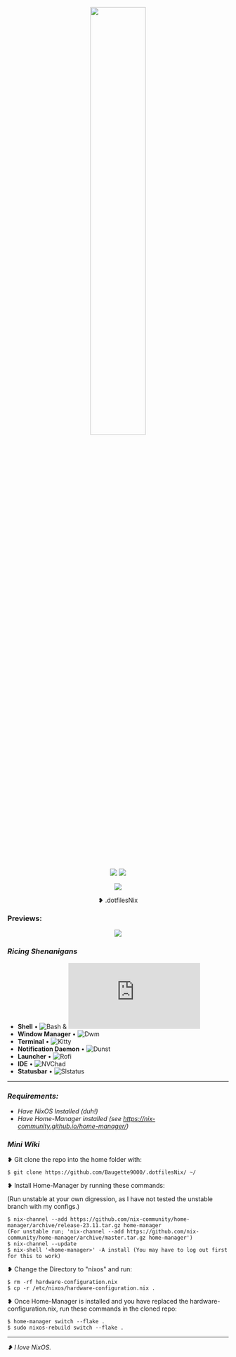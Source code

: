 
<p align="center">
  <img src="https://github.com/Baugette9000/.dotfilesNix/assets/119767561/84b31321-43fe-48b7-97ab-dc72e39175b8" width=50% height=50% />
</p>

 
<p align="center">
  <img src="https://img.shields.io/badge/NixOS-Stable-blue?style=flat&logo=nixos&logoColor=%235277C3&labelColor=%233c3836&color=%235277C3&link=https%3A%2F%2Fnixos.org%2F" />
  <img src="https://img.shields.io/badge/Nix%20Flake-enabled-blue?style=flat&logo=nixos&logoColor=%235277C3&label=Nix%20Flake&labelColor=%233c3836&color=%238662fc&link=https%3A%2F%2Fnixos.org%2F" />
<p align="center">
  <img src="https://img.shields.io/badge/source-blue?style=flat&logo=dwm&logoColor=%2383a598&label=Suckless%20Dwm&labelColor=%233c3836&color=%23b16286&link=https%3A%2F%2Fdwm.suckless.org%2Fdwm" />
<p align="center"> 
 ❥ .dotfilesNix
</p>


### Previews: 

<p align ="center">
  <img src="https://github.com/Baugette9000/.dotfilesNix/assets/119767561/c2cf569a-e556-4638-aeff-b950ef4c097e" />
</p>


### *Ricing Shenanigans*
  - **Shell** • ![Bash](https://www.gnu.org/software/bash/) & ![Ble.sh](https://github.com/akinomyoga/ble.sh)
  - **Window Manager** • ![Dwm](https://dwm.suckless.org/)
  - **Terminal** • ![Kitty](https://sw.kovidgoyal.net/kitty/)
  - **Notification Daemon** • ![Dunst](https://github.com/dunst-project/dunst)
  - **Launcher** • ![Rofi](https://github.com/davatorium/rofi)
  - **IDE** • ![NVChad](https://nvchad.com/)
  - **Statusbar** • ![Slstatus](https://tools.suckless.org/slstatus/)

** **
### *Requirements:*
- *Have NixOS Installed (duh!)*
- *Have Home-Manager installed (see https://nix-community.github.io/home-manager/)*


### *Mini Wiki* 
❥ Git clone the repo into the home folder with:

    $ git clone https://github.com/Baugette9000/.dotfilesNix/ ~/
    

❥ Install Home-Manager by running these commands:

(Run unstable at your own digression, as I have not tested the unstable branch with my configs.)

    $ nix-channel --add https://github.com/nix-community/home-manager/archive/release-23.11.tar.gz home-manager
    (For unstable run; 'nix-channel --add https://github.com/nix-community/home-manager/archive/master.tar.gz home-manager')
    $ nix-channel --update
    $ nix-shell '<home-manager>' -A install (You may have to log out first for this to work)

❥ Change the Directory to "nixos" and run:
    
    $ rm -rf hardware-configuration.nix
    $ cp -r /etc/nixos/hardware-configuration.nix .
   
❥ Once Home-Manager is installed and you have replaced the hardware-configuration.nix, run these commands in the cloned repo:
  
    $ home-manager switch --flake .
    $ sudo nixos-rebuild switch --flake .
    

  ** **

*❥ I love NixOS.*
